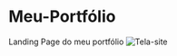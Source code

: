 # Meu-Portfólio
Landing Page do meu portfólio
![Tela-site](https://github.com/user-attachments/assets/7da06798-a82b-4a71-9e72-7f7273d97b0a)

